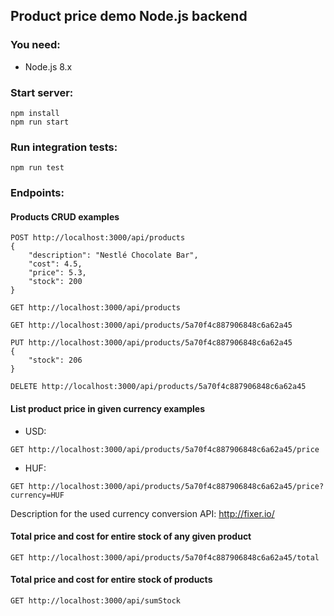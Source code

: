 ## Product price demo Node.js backend

### You need:
* Node.js 8.x

### Start server:
```
npm install
npm run start
```

### Run integration tests:
```
npm run test
```

### Endpoints:
#### Products CRUD examples
```
POST http://localhost:3000/api/products
{
	"description": "Nestlé Chocolate Bar",
	"cost": 4.5,
	"price": 5.3,
	"stock": 200
}
```
```
GET http://localhost:3000/api/products
```
```
GET http://localhost:3000/api/products/5a70f4c887906848c6a62a45
```
```
PUT http://localhost:3000/api/products/5a70f4c887906848c6a62a45
{
	"stock": 206
}
```
```
DELETE http://localhost:3000/api/products/5a70f4c887906848c6a62a45
```
#### List product price in given currency examples
* USD:
```
GET http://localhost:3000/api/products/5a70f4c887906848c6a62a45/price
```
* HUF:
```
GET http://localhost:3000/api/products/5a70f4c887906848c6a62a45/price?currency=HUF
```
Description for the used currency conversion API:
http://fixer.io/
#### Total price and cost for entire stock of any given product
```
GET http://localhost:3000/api/products/5a70f4c887906848c6a62a45/total
```
#### Total price and cost for entire stock of products
```
GET http://localhost:3000/api/sumStock
```
